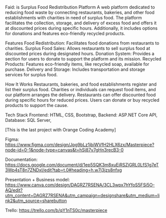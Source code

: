 Faid: is Surplus Food Redistribution Platform A web platform dedicated to reducing food waste by connecting restaurants, bakeries, and other food establishments with charities in need of surplus food. The platform facilitates the collection, storage, and delivery of excess food and offers it at discounted prices during specific hours. Additionally, it includes options for donations and features eco-friendly recycled products.

Features Food Redistribution: Facilitates food donations from restaurants to charities. Surplus Food Sales: Allows restaurants to sell surplus food at discounted prices during designated hours. Donation System: Provides a section for users to donate to support the platform and its mission. Recycled Products: Features eco-friendly items, like recycled soap, available for purchase. Delivery and Storage: Includes transportation and storage services for surplus food.

How It Works Restaurants, bakeries, and food establishments register and list their surplus food. Charities or individuals can request food items, and our platform arranges the delivery. Restaurants can offer discounted food during specific hours for reduced prices. Users can donate or buy recycled products to support the cause.

Tech Stack Frontend: HTML, CSS, Bootstrap, Backend: ASP.NET Core API, Database: SQL Server,

[This is the last project with Orange Coding Academy]

Figma: https://www.figma.com/design/Jpg9bLz1jbiWVfH2HLX6zx/Masterpiece?node-id=0-1&node-type=canvas&t=hSj87v7gHn3recB3-0

Documentation: https://docs.google.com/document/d/1ep5SQK3m8xuEiRSZjGRL0LfS1g7eT3Wp4sT8n7ZNDxI/edit?tab=t.0#heading=h.w7j3jzs8nfxg

Presentation + Business model: https://www.canva.com/design/DAGRZ7RSENA/3CL3wpx7hYfoS5FSi5O-AQ/edit?utm_content=DAGRZ7RSENA&utm_campaign=designshare&utm_medium=link2&utm_source=sharebutton

Trello: https://trello.com/b/qY1nTS0c/masterpiece
